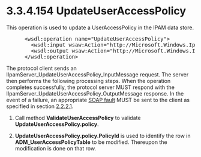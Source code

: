 <html dir="LTR" xmlns:mshelp="http://msdn.microsoft.com/mshelp" xmlns:ddue="http://ddue.schemas.microsoft.com/authoring/2003/5" xmlns:xlink="http://www.w3.org/1999/xlink" xmlns:tool="http://www.microsoft.com/tooltip">
 <body>
 <div id="header">
 <h1 class="heading">3.3.4.154 UpdateUserAccessPolicy</h1>
 </div>
 <div id="mainSection">
 <div id="mainBody">
 <div id="allHistory" class="saveHistory"></div>
 <div id="sectionSection0" class="section" name="collapseableSection">
 

<p>This operation is used to update a UserAccessPolicy in the
IPAM data store.</p>

<dl>
<dd>
<div><pre> &lt;wsdl:operation name=&quot;UpdateUserAccessPolicy&quot;&gt;
   &lt;wsdl:input wsaw:Action=&quot;http://Microsoft.Windows.Ipam/IIpamServer/UpdateUserAccessPolicy&quot; message=&quot;ipam:IIpamServer_UpdateUserAccessPolicy_InputMessage&quot; /&gt;
   &lt;wsdl:output wsaw:Action=&quot;http://Microsoft.Windows.Ipam/IIpamServer/UpdateUserAccessPolicyResponse&quot; message=&quot;ipam:IIpamServer_UpdateUserAccessPolicy_OutputMessage&quot; /&gt;
 &lt;/wsdl:operation&gt;
</pre></div>
</dd></dl>

<p>The protocol client sends an
IIpamServer_UpdateUserAccessPolicy_InputMessage request. The server then
performs the following processing steps. When the operation completes
successfully, the protocol server MUST respond with the
IIpamServer_UpdateUserAccessPolicy_OutputMessage response. In the event of a
failure, an appropriate <a href="21b4a631-8f28-420f-822f-c5f879d5046e.md#gt_ec8728a8-1a75-426f-8767-aa1932c7c19f">SOAP
fault</a> MUST be sent to the client as specified in section <a href="a90ad88d-2468-4ac1-bbb9-8f921d15bbc8.md">2.2.2.1</a>.</p>

<ol><li><p><span> </span>Call method <b>ValidateUserAccessPolicy</b>
to validate <b>UpdateUserAccessPolicy.policy</b>.</p>

</li><li><p><span> </span><b>UpdateUserAccessPolicy.policy.PolicyId</b>
is used to identify the row in <b>ADM_UserAccessPolicyTable</b> to be modified.
Thereupon the modification is done on that row.</p>

</li></ol>
 </div>
 </div>
 </div>
 </body>
</html>